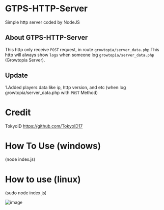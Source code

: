 # GTPS-HTTP-Server
Simple http server coded by NodeJS

## About GTPS-HTTP-Server
This http only receive ``POST`` request, in route ``growtopia/server_data.php``.This http will always show ``logs`` when someone log ``growtopia/server_data.php`` (Growtopia Server).
## Update
1.Added players data like ip, http version, and etc (when log growtopia/server_data.php with ``POST`` Method)

# Credit
TokyoID https://github.com/TokyoID17

# How To Use (windows)
(node index.js)

# How to use (linux)
(sudo node index.js)

![image](https://cdn.discordapp.com/attachments/742689636304027668/764417846860054538/unknown.png)


